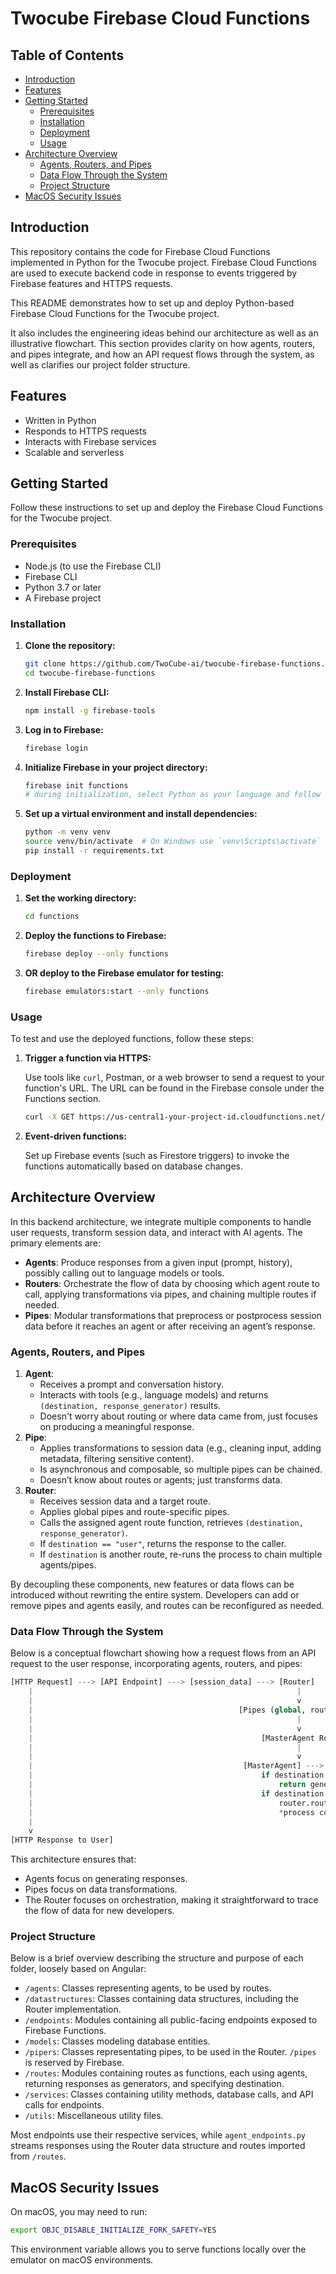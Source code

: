 # Twocube Firebase Cloud Functions

## Table of Contents

- [Introduction](#introduction)
- [Features](#features)
- [Getting Started](#getting-started)
  - [Prerequisites](#prerequisites)
  - [Installation](#installation)
  - [Deployment](#deployment)
  - [Usage](#usage)
- [Architecture Overview](#architecture-overview)
  - [Agents, Routers, and Pipes](#agents-routers-and-pipes)
  - [Data Flow Through the System](#data-flow-through-the-system)
  - [Project Structure](#project-structure)
- [MacOS Security Issues](#macos-security-issues)

## Introduction

This repository contains the code for Firebase Cloud Functions implemented in Python for the Twocube project. Firebase Cloud Functions are used to execute backend code in response to events triggered by Firebase features and HTTPS requests.

This README demonstrates how to set up and deploy Python-based Firebase Cloud Functions for the Twocube project.

It also includes the engineering ideas behind our architecture as well as an illustrative flowchart. This section provides clarity on how agents, routers, and pipes integrate, and how an API request flows through the system, as well as clarifies our project folder structure.

## Features

- Written in Python
- Responds to HTTPS requests
- Interacts with Firebase services
- Scalable and serverless

## Getting Started

Follow these instructions to set up and deploy the Firebase Cloud Functions for the Twocube project.

### Prerequisites

- Node.js (to use the Firebase CLI)
- Firebase CLI
- Python 3.7 or later
- A Firebase project

### Installation

1. **Clone the repository:**

   ```sh
   git clone https://github.com/TwoCube-ai/twocube-firebase-functions.git
   cd twocube-firebase-functions
   ```

2. **Install Firebase CLI:**

   ```sh
   npm install -g firebase-tools
   ```

3. **Log in to Firebase:**

   ```sh
   firebase login
   ```

4. **Initialize Firebase in your project directory:**

   ```sh
   firebase init functions
   # during initialization, select Python as your language and follow the prompts
   ```

5. **Set up a virtual environment and install dependencies:**

   ```sh
   python -m venv venv
   source venv/bin/activate  # On Windows use `venv\Scripts\activate`
   pip install -r requirements.txt
   ```

### Deployment

1. **Set the working directory:**

   ```sh
   cd functions
   ```

2. **Deploy the functions to Firebase:**

   ```sh
   firebase deploy --only functions
   ```

3. **OR deploy to the Firebase emulator for testing:**

   ```sh
   firebase emulators:start --only functions
   ```

### Usage

To test and use the deployed functions, follow these steps:

1. **Trigger a function via HTTPS:**

   Use tools like `curl`, Postman, or a web browser to send a request to your function's URL. The URL can be found in the Firebase console under the Functions section.

   ```sh
   curl -X GET https://us-central1-your-project-id.cloudfunctions.net/yourFunctionName
   ```

2. **Event-driven functions:**

   Set up Firebase events (such as Firestore triggers) to invoke the functions automatically based on database changes.

## Architecture Overview

In this backend architecture, we integrate multiple components to handle user requests, transform session data, and interact with AI agents. The primary elements are:

- **Agents**: Produce responses from a given input (prompt, history), possibly calling out to language models or tools.
- **Routers**: Orchestrate the flow of data by choosing which agent route to call, applying transformations via pipes, and chaining multiple routes if needed.
- **Pipes**: Modular transformations that preprocess or postprocess session data before it reaches an agent or after receiving an agent’s response.

### Agents, Routers, and Pipes

1. **Agent**:
   - Receives a prompt and conversation history.
   - Interacts with tools (e.g., language models) and returns `(destination, response_generator)` results.
   - Doesn't worry about routing or where data came from, just focuses on producing a meaningful response.
2. **Pipe**:
   - Applies transformations to session data (e.g., cleaning input, adding metadata, filtering sensitive content).
   - Is asynchronous and composable, so multiple pipes can be chained.
   - Doesn’t know about routes or agents; just transforms data.
3. **Router**:
   - Receives session data and a target route.
   - Applies global pipes and route-specific pipes.
   - Calls the assigned agent route function, retrieves `(destination, response_generator)`.
   - If `destination == "user"`, returns the response to the caller.
   - If `destination` is another route, re-runs the process to chain multiple agents/pipes.

By decoupling these components, new features or data flows can be introduced without rewriting the entire system. Developers can add or remove pipes and agents easily, and routes can be reconfigured as needed.

### Data Flow Through the System

Below is a conceptual flowchart showing how a request flows from an API request to the user response, incorporating agents, routers, and pipes:

```python
[HTTP Request] ---> [API Endpoint] ---> [session_data] ---> [Router]
    |                                                           |
    |                                                           v
    |                                              [Pipes (global, route-specific)]
    |                                                           |
    |                                                           v
    |                                                   [MasterAgent Route]
    |                                                           |
    |                                                           v
    |                                               [MasterAgent] ---> (destination, generator)
    |                                                   if destination = 'user':
    |                                                       return generator to API
    |                                                   if destination = another_route:
    |                                                       router.route(another_route, session_data)
    |                                                       *process continues*
    |
    v
[HTTP Response to User]
```

This architecture ensures that:

- Agents focus on generating responses.
- Pipes focus on data transformations.
- The Router focuses on orchestration, making it straightforward to trace the flow of data for new developers.

### Project Structure

Below is a brief overview describing the structure and purpose of each folder, loosely based on Angular:

- `/agents`: Classes representing agents, to be used by routes.
- `/datastructures`: Classes containing data structures, including the Router implementation.
- `/endpoints`: Modules containing all public-facing endpoints exposed to Firebase Functions.
- `/models`: Classes modeling database entities.
- `/pipers`: Classes representating pipes, to be used in the Router. `/pipes` is reserved by Firebase.
- `/routes`: Modules containing routes as functions, each using agents, returning responses as generators, and specifying destination.
- `/services`: Classes containing utility methods, database calls, and API calls for endpoints.
- `/utils`: Miscellaneous utility files.

Most endpoints use their respective services, while `agent_endpoints.py` streams responses using the Router data structure and routes imported from `/routes`.

## MacOS Security Issues

On macOS, you may need to run:

```sh
export OBJC_DISABLE_INITIALIZE_FORK_SAFETY=YES
```

This environment variable allows you to serve functions locally over the emulator on macOS environments.
